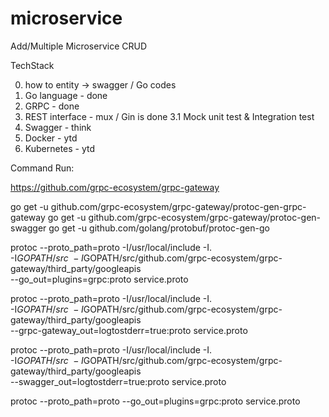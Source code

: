 # microservice


Add/Multiple Microservice CRUD 

TechStack

0. how to entity -> swagger / Go codes
1. Go language - done
2. GRPC - done
3. REST interface - mux / Gin is done
3.1 Mock unit test & Integration test
4. Swagger - think
5. Docker - ytd
6. Kubernetes - ytd




Command Run:


https://github.com/grpc-ecosystem/grpc-gateway

go get -u github.com/grpc-ecosystem/grpc-gateway/protoc-gen-grpc-gateway
go get -u github.com/grpc-ecosystem/grpc-gateway/protoc-gen-swagger
go get -u github.com/golang/protobuf/protoc-gen-go

protoc --proto_path=proto -I/usr/local/include -I. \
  -I$GOPATH/src \
  -I$GOPATH/src/github.com/grpc-ecosystem/grpc-gateway/third_party/googleapis \
  --go_out=plugins=grpc:proto service.proto

protoc --proto_path=proto -I/usr/local/include -I. \
  -I$GOPATH/src \
  -I$GOPATH/src/github.com/grpc-ecosystem/grpc-gateway/third_party/googleapis \
  --grpc-gateway_out=logtostderr=true:proto service.proto

protoc --proto_path=proto  -I/usr/local/include -I. \
  -I$GOPATH/src \
  -I$GOPATH/src/github.com/grpc-ecosystem/grpc-gateway/third_party/googleapis \
  --swagger_out=logtostderr=true:proto service.proto

protoc --proto_path=proto --go_out=plugins=grpc:proto service.proto
